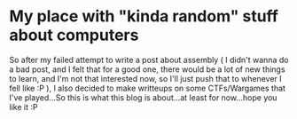 # My place with "kinda random" stuff about computers

So after my failed attempt to write a post about assembly ( I didn't wanna do a bad post, and I felt that for a good one, there would be a lot of new things to learn, and I'm not that interested now, so I'll just push that to whenever I fell like :P ), I also decided to make writteups on some CTFs/Wargames that I've played...So this is what this blog is about...at least for now...hope you like it :P
